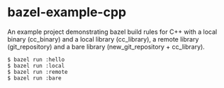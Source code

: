 # bazel-example-cpp

An example project demonstrating bazel build rules for C++ with
a local binary (cc_binary) and a local library (cc_library),
a remote library (git_repository) and a bare library (new_git_repository + cc_library).

```
$ bazel run :hello
$ bazel run :local
$ bazel run :remote
$ bazel run :bare
```


